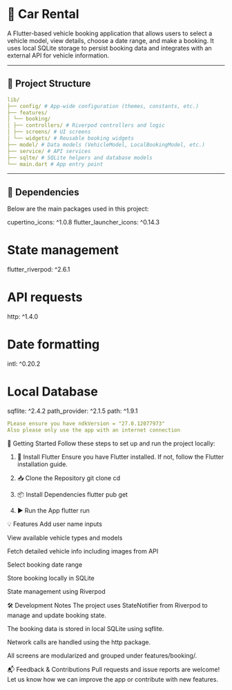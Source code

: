 # 🚗 Car Rental

A Flutter-based vehicle booking application that allows users to select a vehicle model, view details, choose a date range, and make a booking. It uses local SQLite storage to persist booking data and integrates with an external API for vehicle information.

---

## 📁 Project Structure
```yaml
lib/
├── config/ # App-wide configuration (themes, constants, etc.)
├── features/
│ └── booking/
│ ├── controllers/ # Riverpod controllers and logic
│ ├── screens/ # UI screens
│ └── widgets/ # Reusable booking widgets
├── model/ # Data models (VehicleModel, LocalBookingModel, etc.)
├── service/ # API services
├── sqlte/ # SQLite helpers and database models
└── main.dart # App entry point

```
---

## 🧰 Dependencies

Below are the main packages used in this project:


cupertino_icons: ^1.0.8
flutter_launcher_icons: ^0.14.3

# State management 
flutter_riverpod: ^2.6.1

# API requests
http: ^1.4.0

# Date formatting
intl: ^0.20.2

# Local Database
sqflite: ^2.4.2
path_provider: ^2.1.5
path: ^1.9.1

```yaml
PLease ensure you have ndkVersion = "27.0.12077973"
Also please only use the app with an internet connection

```



🚀 Getting Started
Follow these steps to set up and run the project locally:

1. 🔧 Install Flutter
Ensure you have Flutter installed. If not, follow the Flutter installation guide.

2. 📥 Clone the Repository
git clone <your-repo-url>
cd <your-project-folder>

3. 📦 Install Dependencies
flutter pub get

4. ▶️ Run the App
flutter run


💡 Features
Add user name inputs

View available vehicle types and models

Fetch detailed vehicle info including images from API

Select booking date range

Store booking locally in SQLite

State management using Riverpod


🛠️ Development Notes
The project uses StateNotifier from Riverpod to manage and update booking state.

The booking data is stored in local SQLite using sqflite.

Network calls are handled using the http package.

All screens are modularized and grouped under features/booking/.



📬 Feedback & Contributions
Pull requests and issue reports are welcome! Let us know how we can improve the app or contribute with new features.
